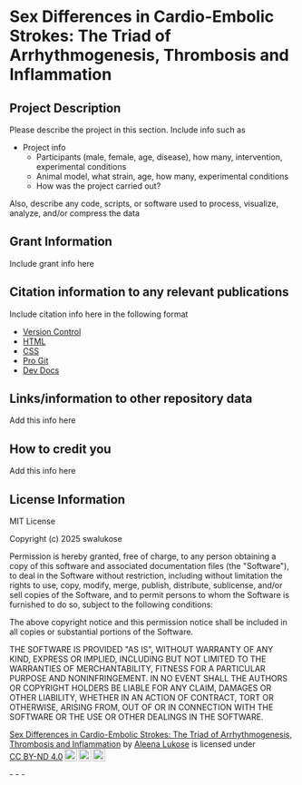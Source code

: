 # Sex Differences in Cardio-Embolic Strokes: The Triad of Arrhythmogenesis, Thrombosis and Inflammation

## Project Description

Please describe the project in this section. Include info such as

* Project info 
  * Participants (male, female, age, disease), how many, intervention, experimental conditions
  * Animal model, what strain, age, how many, experimental conditions
  * How was the project carried out?

Also, describe any code, scripts, or software used to process, visualize, analyze, and/or compress the data


## Grant Information

Include grant info here


## Citation information to any relevant publications

Include citation info here in the following format
* [Version Control](https://en.wikipedia.org/wiki/Version_control)
* [HTML](https://developer.mozilla.org/en-US/docs/Web/HTML)
* [CSS](https://developer.mozilla.org/en-US/docs/Web/CSS)
* [Pro Git](https://git-scm.com/book/en/v2)
* [Dev Docs](https://devdocs.io/)


## Links/information to other repository data

Add this info here 


## How to credit you 

Add this info here 


## License Information
MIT License

Copyright (c) 2025 swalukose

Permission is hereby granted, free of charge, to any person obtaining a copy
of this software and associated documentation files (the "Software"), to deal
in the Software without restriction, including without limitation the rights
to use, copy, modify, merge, publish, distribute, sublicense, and/or sell
copies of the Software, and to permit persons to whom the Software is
furnished to do so, subject to the following conditions:

The above copyright notice and this permission notice shall be included in all
copies or substantial portions of the Software.

THE SOFTWARE IS PROVIDED "AS IS", WITHOUT WARRANTY OF ANY KIND, EXPRESS OR
IMPLIED, INCLUDING BUT NOT LIMITED TO THE WARRANTIES OF MERCHANTABILITY,
FITNESS FOR A PARTICULAR PURPOSE AND NONINFRINGEMENT. IN NO EVENT SHALL THE
AUTHORS OR COPYRIGHT HOLDERS BE LIABLE FOR ANY CLAIM, DAMAGES OR OTHER
LIABILITY, WHETHER IN AN ACTION OF CONTRACT, TORT OR OTHERWISE, ARISING FROM,
OUT OF OR IN CONNECTION WITH THE SOFTWARE OR THE USE OR OTHER DEALINGS IN THE
SOFTWARE.

<p xmlns:cc="http://creativecommons.org/ns#" xmlns:dct="http://purl.org/dc/terms/"><a property="dct:title" rel="cc:attributionURL" href="https://github.com/swalukose/BManwani/blob/main/README.md">Sex Differences in Cardio-Embolic Strokes: The Triad of Arrhythmogenesis, Thrombosis and Inflammation</a> by <a rel="cc:attributionURL dct:creator" property="cc:attributionName" href="https://github.com/swalukose">Aleena Lukose</a> is licensed under <a href="https://creativecommons.org/licenses/by-nd/4.0/?ref=chooser-v1" target="_blank" rel="license noopener noreferrer" style="display:inline-block;">CC BY-ND 4.0<img style="height:22px!important;margin-left:3px;vertical-align:text-bottom;" src="https://mirrors.creativecommons.org/presskit/icons/cc.svg?ref=chooser-v1" alt=""><img style="height:22px!important;margin-left:3px;vertical-align:text-bottom;" src="https://mirrors.creativecommons.org/presskit/icons/by.svg?ref=chooser-v1" alt=""><img style="height:22px!important;margin-left:3px;vertical-align:text-bottom;" src="https://mirrors.creativecommons.org/presskit/icons/nd.svg?ref=chooser-v1" alt=""></a></p>
- - -
